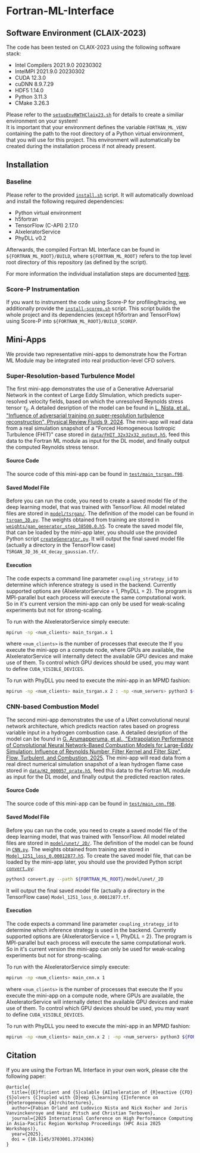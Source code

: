 # Fortran-ML-Interface



## Software Environment (CLAIX-2023)
The code has been tested on CLAIX-2023 using the following software stack:
* Intel Compilers 2021.9.0 20230302
* IntelMPI 2021.9.0 20230302
* CUDA 12.3.0
* cuDNN 8.9.7.29
* HDF5 1.14.0
* Python 3.11.3
* CMake 3.26.3

Please refer to the [`setupEnvRWTHClaix23.sh`](setupEnvRWTHClaix23.sh) for details to create a similiar environment on your system!  
It is important that your environment defines the variable `FORTRAN_ML_VENV` containing the path to the root directory of a Python virtual environment, that you will use for this project. 
This environment will automatically be created during the installation process if not already present.

## Installation
### Baseline
Please refer to the provided [`install.sh`](install.sh) script.
It will automatically download and install the following required dependencies: 
* Python virtual environment
* h5fortran
* TensorFlow (C-API) 2.17.0
* AIxeleratorService
* PhyDLL v0.2

Afterwards, the compiled Fortran ML Interface can be found in `${FORTRAN_ML_ROOT}/BUILD`, where `${FORTRAN_ML_ROOT}` refers to the top level root directory of this repository (as defined by the script).

For more information the individual installation steps are documented [here](doc/install.md).

### Score-P Instrumentation
If you want to instrument the code using Score-P for profiling/tracing, we additionally provide the [`install-scorep.sh`](install-scorep.sh) script.
This script builds the whole project and its dependencies (except h5fortran and TensorFlow) using Score-P into `${FORTRAN_ML_ROOT}/BUILD_SCOREP`.

## Mini-Apps
We provide two representative mini-apps to demonstrate how the Fortran ML Module may be integrated into real production-level CFD solvers.

### Super-Resolution-based Turbulence Model
The first mini-app demonstrates the use of a Generative Adversarial Network in the context of Large Eddy SImulation, which predicts super-resolved velocity fields, based on which the unresolved Reynolds stress tensor $\tau_{ij}$. A detailed desription of the model can be found in [L. Nista, et al., "Influence of adversarial
training on super-resolution turbulence reconstruction", Physical Review Fluids 9, 2024](https://doi.org/10.1103/PhysRevFluids.9.064601).
The mini-app will read data from a real simulation snapshot of a "Forced Homogeneous Isotropic Turbulence (FHIT)" case stored in [`data/FHIT_32x32x32_output.h5`](data), feed this data to the Fortran ML module as input for the DL model, and finally output the computed Reynolds stress tensor.

#### Source Code
The source code of this mini-app can be found in [`test/main_tsrgan.f90`](test/main_tsrgan.f90).

#### Saved Model File
Before you can run the code, you need to create a saved model file of the deep learning model, that was trained with TensorFlow.
All model related files are stored in [`model/tsrgan/`](model/tsrgan/).
The definition of the model can be found in [`tsrgan_3D.py`](model/tsrgan/tsrgan_3D.py).
The weights obtained from training are stored in [`weights/gan_generator_step_38500.0.h5`](model/tsrgan/weights).
To create the saved model file, that can be loaded by the mini-app later, you should use the provided Python script [`createGenerator.py`](model/tsrgan/createGenerator.py).
It will output the final saved model file (actually a directory in the TensorFlow case) `TSRGAN_3D_36_4X_decay_gaussian.tf/`.

#### Execution
The code expects a command line parameter `coupling_strategy_id` to determine which inference strategy is used in the backend. 
Currently supported options are {AIxeleratorService = 1, PhyDLL = 2}.
The program is MPI-parallel but each process will execute the same computational work.
So in it's current version the mini-app can only be used for weak-scaling experiments but not for strong-scaling.

To run with the AIxeleratorService simply execute:
```bash
mpirun -np <num_clients> main_tsrgan.x 1
```
where `<num_clients>` is the number of processes that execute the
If you execute the mini-app on a compute node, where GPUs are available, the AIxeleratorService will internally detect the available GPU devices and make use of them.
To control which GPU devices should be used, you may want to define `CUDA_VISIBLE_DEVICES`.

To run with PhyDLL you need to execute the mini-app in an MPMD fashion:
```bash
mpirun -np <num_clients> main_tsrgan.x 2 : -np <num_servers> python3 ${FORTRAN_ML_ROOT}/src/ml_coupling_strategy/phydll/ml_coupling_strategy_phydll_tsrgan.py -nphy <num_clients>
```

### CNN-based Combustion Model
The second mini-app demonstrates the use of a UNet convolutional neural network architecture, which predicts reaction rates based on progress variable input in a hydrogen combustion case. A detailed desription of the model can be found in [G. Arumapperuma, et al., "Extrapolation Performance of Convolutional Neural Network-Based Combustion Models for Large-Eddy Simulation: Influence of Reynolds Number, Filter Kernel and Filter Size", Flow, Turbulent, and Combustion, 2025](https://doi.org/10.1103/PhysRevFluids.9.064601).
The mini-app will read data from a real direct numerical simulation snapshot of a lean hydrogen flame case stored in [`data/H2_000057_prate.h5`](data), feed this data  to the Fortran ML module as input for the DL model, and finally output the predicted reaction rates.

#### Source Code
The source code of this mini-app can be found in [`test/main_cnn.f90`](test/main_cnn.f90).

#### Saved Model File
Before you can run the code, you need to create a saved model file of the deep learning model, that was trained with TensorFlow.
All model related files are stored in [`model/unet/_2D/`](model/unet/_2D/).
The definition of the model can be found in [`CNN.py`](model/unet/_2D/CNN.py).
The weights obtained from training are stored in [`Model_1251_loss_0.00012877.h5`](model/unet/_2D).
To create the saved model file, that can be loaded by the mini-app later, you should use the provided Python script [`convert.py`](model/unet/_2D/convert.py):
```bash
python3 convert.py --path ${FORTRAN_ML_ROOT}/model/unet/_2D
```
It will output the final saved model file (actually a directory in the TensorFlow case) `Model_1251_loss_0.00012877.tf`.

#### Execution
The code expects a command line parameter `coupling_strategy_id` to determine which inference strategy is used in the backend. 
Currently supported options are {AIxeleratorService = 1, PhyDLL = 2}.
The program is MPI-parallel but each process will execute the same computational work.
So in it's current version the mini-app can only be used for weak-scaling experiments but not for strong-scaling.

To run with the AIxeleratorService simply execute:
```bash
mpirun -np <num_clients> main_cnn.x 1
```
where `<num_clients>` is the number of processes that execute the
If you execute the mini-app on a compute node, where GPUs are available, the AIxeleratorService will internally detect the available GPU devices and make use of them.
To control which GPU devices should be used, you may want to define `CUDA_VISIBLE_DEVICES`.

To run with PhyDLL you need to execute the mini-app in an MPMD fashion:
```bash
mpirun -np <num_clients> main_cnn.x 2 : -np <num_servers> python3 ${FORTRAN_ML_ROOT}/src/ml_coupling_strategy/phydll/ml_coupling_strategy_phydll.py -nphy <num_clients> -dimUNet 2
```


## Citation
If you are using the Fortran ML Interface in your own work, please cite the following paper:
```
@article{
  title={{E}fficient and {S}calable {AI}xeleration of {R}eactive {CFD} {S}olvers {C}oupled with {D}eep {L}earning {I}nference on {H}eterogeneous {A}rchitectures},
  author={Fabian Orland and Ludovico Nista and Nick Kocher and Joris Vanvinckenroye and Heinz Pitsch and Christian Terboven},
  journal={2025 International Conference on High Performance Computing in Asia-Pacific Region Workshop Proceedings (HPC Asia 2025 Workshops)},
  year={2025},
  doi = {10.1145/3703001.3724386}
}
```
